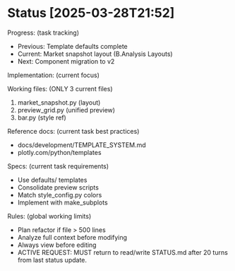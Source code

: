 # Status [2025-03-28T21:52]

Progress: (task tracking)
- Previous: Template defaults complete
- Current: Market snapshot layout (B.Analysis Layouts)
- Next: Component migration to v2

Implementation: (current focus)

Working files: (ONLY 3 current files)
1. market_snapshot.py (layout)
2. preview_grid.py (unified preview)
3. bar.py (style ref)

Reference docs: (current task best practices)
- docs/development/TEMPLATE_SYSTEM.md
- plotly.com/python/templates

Specs: (current task requirements)
- Use defaults/ templates
- Consolidate preview scripts
- Match style_config.py colors
- Implement with make_subplots

Rules: (global working limits)
- Plan refactor if file > 500 lines
- Analyze full context before modifying
- Always view before editing
- ACTIVE REQUEST: MUST return to read/write STATUS.md after 20 turns from last status update.